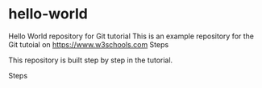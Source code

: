 # hello-world
Hello World repository for Git tutorial
This is an example repository for the Git tutoial on https://www.w3schools.com
Steps

This repository is built step by step in the tutorial.

Steps

